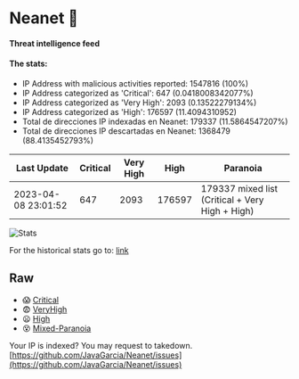 # Neanet :hocho:
#### Threat intelligence feed
#### The stats:

- IP Address with malicious activities reported: 1547816 (100%)
- IP Address categorized as 'Critical':  647 (0.0418008342077%)
- IP Address categorized as 'Very High':  2093 (0.13522279134%)
- IP Address categorized as 'High':  176597 (11.4094310952)
- Total de direcciones IP indexadas en Neanet:  179337 (11.5864547207%)
- Total de direcciones IP descartadas en Neanet:  1368479 (88.4135452793%)

| Last Update | Critical | Very High | High | Paranoia |
| --- | --- | --- | --- | --- |
| 2023-04-08 23:01:52 | 647 | 2093 | 176597 | 179337 mixed list (Critical + Very High + High)|

![Stats](https://docs.google.com/spreadsheets/d/e/2PACX-1vSnaNMIXVabIpDJjufMlzH7poXnshF3mgd8Is1g9ytUEzVsP5my4Trn8f-xkoLLQ38xpL3HtmUexLo6/pubchart?oid=501124687&format=image)

For the historical stats go to: [link](/stats.csv)
## Raw
- :scream: [Critical](https://raw.githubusercontent.com/JavaGarcia/Neanet/master/blacklists/neanet_critical.txt)
- :fearful: [VeryHigh](https://raw.githubusercontent.com/JavaGarcia/Neanet/master/blacklists/neanet_veryHigh.txtt)
- :frowning: [High](https://raw.githubusercontent.com/JavaGarcia/Neanet/master/blacklists/neanet_high.txt)
- :dizzy_face: [Mixed-Paranoia](https://raw.githubusercontent.com/JavaGarcia/Neanet/master/blacklists/neanet_all.txt)


Your IP is indexed? You may request to takedown. [https://github.com/JavaGarcia/Neanet/issues](https://github.com/JavaGarcia/Neanet/issues)





















































































































































































































































































































































































































































































































































































































































































































































































































































































































































































































































































































































































































































































































































































































































































































































































































































































































































































































































































































































































































































































































































































































































































































































































































































































































































































































































































































































































































































































































































































































































































































































































































































































































































































































































































































































































































































































































































































































































































































































































































































































































































































































































































































































































































































































































































































































































































































































































































































































































































































































































































































































































































































































































































































































































































































































































































































































































































































































































































































































































































































































































































































































































































































































































































































































































































































































































































































































































































































































































































































































































































































































































































































































































































































































































































































































































































































































































































































































































































































































































































































































































































































































































































































































































































































































































































































































































































































































































































































































































































































































































































































































































































































































































































































































































































































































































































































































































































































































































































































































































































































































































































































































































































































































































































































































































































































































































































